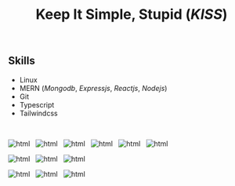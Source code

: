 <!-- [![](https://visitcount.itsvg.in/api?id=jam&label=Profile%20Views&color=2&icon=5&pretty=false)](https://visitcount.itsvg.in) -->
<div align="center" id="toc"><ul style="list-style: none"><summary><h1>Keep It Simple, Stupid (<i>KISS</i>)</h1></summary></ul></div>
<br />
<h2>Skills</h2>

<ul>
  <li>Linux</li>
  <li>MERN (<i>Mongodb</i>, <i>Expressjs</i>, <i>Reactjs</i>, <i>Nodejs</i>)</li>
  <li>Git </li>
  <li>Typescript </li>
  <li>Tailwindcss </li>
</ul>
<br >


![html](https://skillicons.dev/icons?i=html) &nbsp;
![html](https://skillicons.dev/icons?i=css) &nbsp;
![html](https://skillicons.dev/icons?i=js) &nbsp; 
![html](https://skillicons.dev/icons?i=tailwind) &nbsp;
![html](https://skillicons.dev/icons?i=ts) &nbsp;
![html](https://skillicons.dev/icons?i=react) &nbsp; <br />

![html](https://skillicons.dev/icons?i=mongodb) &nbsp;
![html](https://skillicons.dev/icons?i=express) &nbsp;
![html](https://skillicons.dev/icons?i=nodejs) &nbsp; <br />

![html](https://skillicons.dev/icons?i=linux) &nbsp; 
![html](https://skillicons.dev/icons?i=git) &nbsp;
![html](https://skillicons.dev/icons?i=vscode) &nbsp;
